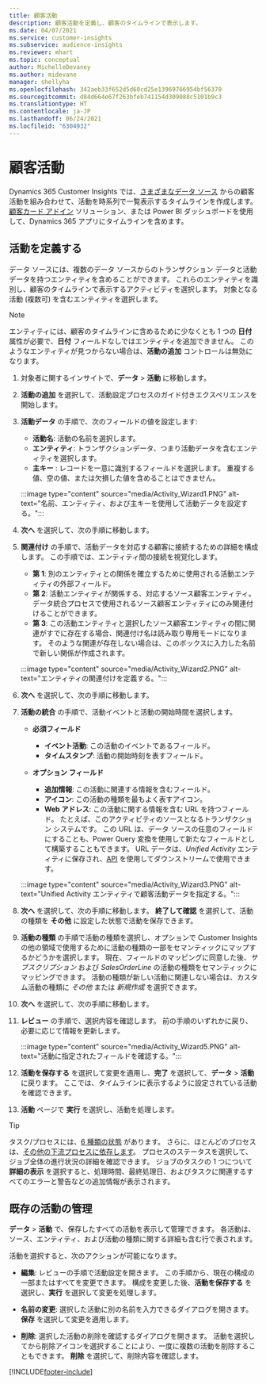 ```yaml
---
title: 顧客活動
description: 顧客活動を定義し、顧客のタイムラインで表示します。
ms.date: 04/07/2021
ms.service: customer-insights
ms.subservice: audience-insights
ms.reviewer: mhart
ms.topic: conceptual
author: MichelleDevaney
ms.author: midevane
manager: shellyha
ms.openlocfilehash: 342aeb33f652d5d60cd25e13969766954bf56370
ms.sourcegitcommit: d84d664e67f263bfeb741154d309088c5101b9c3
ms.translationtype: HT
ms.contentlocale: ja-JP
ms.lasthandoff: 06/24/2021
ms.locfileid: "6304932"
---
```

# <a name="customer-activities"></a>顧客活動

Dynamics 365 Customer Insights では、[さまざまなデータ ソース](data-sources.md) からの顧客活動を組み合わせて、活動を時系列で一覧表示するタイムラインを作成します。 [顧客カード アドイン](customer-card-add-in.md) ソリューション、または Power BI ダッシュボードを使用して、Dynamics 365 アプリにタイムラインを含めます。

## <a name="define-an-activity"></a>活動を定義する

データ ソースには、複数のデータ ソースからのトランザクション データと活動データを持つエンティティを含めることができます。 これらのエンティティを識別し、顧客のタイムラインで表示するアクティビティを選択します。 対象となる活動 (複数可) を含むエンティティを選択します。

> [!NOTE]
> エンティティには、顧客のタイムラインに含めるために少なくとも 1 つの **日付** 属性が必要で、**日付** フィールドなしではエンティティを追加できません。 このようなエンティティが見つからない場合は、**活動の追加** コントロールは無効になります。

1. 対象者に関するインサイトで、**データ** > **活動** に移動します。

1. **活動の追加** を選択して、活動設定プロセスのガイド付きエクスペリエンスを開始します。

1. **活動データ** の手順で、次のフィールドの値を設定します:

   - **活動名**: 活動の名前を選択します。
   - **エンティティ**: トランザクションデータ、つまり活動データを含むエンティティを選択します。
   - **主キー** : レコードを一意に識別するフィールドを選択します。 重複する値、空の値、または欠損した値を含めることはできません。

   :::image type="content" source="media/Activity_Wizard1.PNG" alt-text="名前、エンティティ、および主キーを使用して活動データを設定する。":::

1. **次へ** を選択して、次の手順に移動します。

1. **関連付け** の手順で、活動データを対応する顧客に接続するための詳細を構成します。 この手順では、エンティティ間の接続を視覚化します。  

   - **第 1**: 別のエンティティとの関係を確立するために使用される活動エンティティの外部フィールド。
   - **第 2**: 活動エンティティが関係する、対応するソース顧客エンティティ。 データ統合プロセスで使用されるソース顧客エンティティにのみ関連付けることができます。
   - **第 3**: この活動エンティティと選択したソース顧客エンティティの間に関連がすでに存在する場合、関連付け名は読み取り専用モードになります。 そのような関連が存在しない場合は、このボックスに入力した名前で新しい関係が作成されます。

   :::image type="content" source="media/Activity_Wizard2.PNG" alt-text="エンティティの関連付けを定義する。":::

1. **次へ** を選択して、次の手順に移動します。 

1. **活動の統合** の手順で、活動イベントと活動の開始時間を選択します。 
   - **必須フィールド**
      - **イベント活動**: この活動のイベントであるフィールド。
      - **タイムスタンプ**: 活動の開始時刻を表すフィールド。

   - **オプション フィールド**
      - **追加情報**: この活動に関連する情報を含むフィールド。
      - **アイコン**: この活動の種類を最もよく表すアイコン。
      - **Web アドレス**: この活動に関する情報を含む URL を持つフィールド。 たとえば、このアクティビティのソースとなるトランザクション システムです。 この URL は、データ ソースの任意のフィールドにすることも、Power Query 変換を使用して新たなフィールドとして構築することもできます。 URL データは、*Unified Activity* エンティティに保存され、[API](apis.md) を使用してダウンストリームで使用できます。
   
   :::image type="content" source="media/Activity_Wizard3.PNG" alt-text="Unified Activity エンティティで顧客活動データを指定する。":::

1. **次へ** を選択して、次の手順に移動します。 **終了して確認** を選択して、活動の種類を **その他** に設定した状態で活動を保存できます。 

1. **活動の種類** の手順で活動の種類を選択し、オプションで Customer Insights の他の領域で使用するために活動の種類の一部をセマンティックにマップするかどうかを選択します。 現在、フィールドのマッピングに同意した後、*サブスクリプション* および *SalesOrderLine* の活動の種類をセマンティックにマッピングできます。 活動の種類が新しい活動に関連しない場合は、カスタム活動の種類に *その他* または *新規作成* を選択できます。

1. **次へ** を選択して、次の手順に移動します。 

1. **レビュー** の手順で、選択内容を確認します。 前の手順のいずれかに戻り、必要に応じて情報を更新します。

   :::image type="content" source="media/Activity_Wizard5.PNG" alt-text="活動に指定されたフィールドを確認する。":::
   
1. **活動を保存する** を選択して変更を適用し、**完了** を選択して、**データ** > **活動** に戻ります。 ここでは、タイムラインに表示するように設定されている活動を確認できます。 

1. **活動** ページで **実行** を選択し、活動を処理します。 

> [!TIP]
> タスク/プロセスには、[6 種類の状態](system.md#status-types) があります。 さらに、ほとんどのプロセスは、[その他の下流プロセスに依存します](system.md#refresh-policies)。 プロセスのステータスを選択して、ジョブ全体の進行状況の詳細を確認できます。 ジョブのタスクの 1 つについて **詳細の表示** を選択すると、処理時間、最終処理日、およびタスクに関連するすべてのエラーと警告などの追加情報が表示されます。


## <a name="manage-existing-activities"></a>既存の活動の管理

**データ** > **活動** で、保存したすべての活動を表示して管理できます。 各活動は、ソース、エンティティ、および活動の種類に関する詳細も含む行で表されます。

活動を選択すると、次のアクションが可能になります。 

- **編集**: レビューの手順で活動設定を開きます。 この手順から、現在の構成の一部またはすべてを変更できます。 構成を変更した後、**活動を保存する** を選択し、**実行** を選択して変更を処理します。

- **名前の変更**: 選択した活動に別の名前を入力できるダイアログを開きます。 **保存** を選択して変更を適用します。

- **削除**: 選択した活動の削除を確認するダイアログを開きます。 活動を選択してから削除アイコンを選択することにより、一度に複数の活動を削除することもできます。 **削除** を選択して、削除内容を確認します。

[!INCLUDE[footer-include](../includes/footer-banner.md)]
